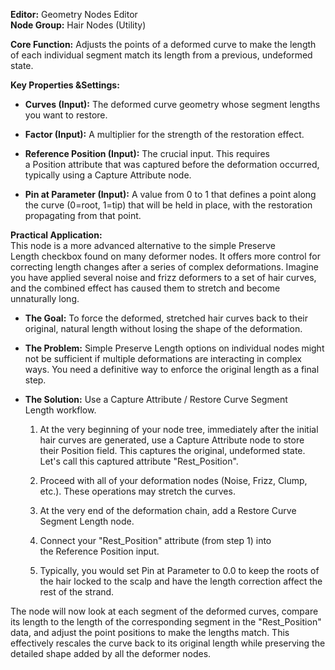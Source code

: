 **Editor:** Geometry Nodes Editor  
**Node Group:** Hair Nodes (Utility)

**Core Function:** Adjusts the points of a deformed curve to make the length of each individual segment match its length from a previous, undeformed state.

**Key Properties &Settings:**

- **Curves (Input):** The deformed curve geometry whose segment lengths you want to restore.
    
- **Factor (Input):** A multiplier for the strength of the restoration effect.
    
- **Reference Position (Input):** The crucial input. This requires a Position attribute that was captured before the deformation occurred, typically using a Capture Attribute node.
    
- **Pin at Parameter (Input):** A value from 0 to 1 that defines a point along the curve (0=root, 1=tip) that will be held in place, with the restoration propagating from that point.
    

**Practical Application:**  
This node is a more advanced alternative to the simple Preserve Length checkbox found on many deformer nodes. It offers more control for correcting length changes after a series of complex deformations. Imagine you have applied several noise and frizz deformers to a set of hair curves, and the combined effect has caused them to stretch and become unnaturally long.

- **The Goal:** To force the deformed, stretched hair curves back to their original, natural length without losing the shape of the deformation.
    
- **The Problem:** Simple Preserve Length options on individual nodes might not be sufficient if multiple deformations are interacting in complex ways. You need a definitive way to enforce the original length as a final step.
    
- **The Solution:** Use a Capture Attribute / Restore Curve Segment Length workflow.
    
    1. At the very beginning of your node tree, immediately after the initial hair curves are generated, use a Capture Attribute node to store their Position field. This captures the original, undeformed state. Let's call this captured attribute "Rest_Position".
        
    2. Proceed with all of your deformation nodes (Noise, Frizz, Clump, etc.). These operations may stretch the curves.
        
    3. At the very end of the deformation chain, add a Restore Curve Segment Length node.
        
    4. Connect your "Rest_Position" attribute (from step 1) into the Reference Position input.
        
    5. Typically, you would set Pin at Parameter to 0.0 to keep the roots of the hair locked to the scalp and have the length correction affect the rest of the strand.
        

The node will now look at each segment of the deformed curves, compare its length to the length of the corresponding segment in the "Rest_Position" data, and adjust the point positions to make the lengths match. This effectively rescales the curve back to its original length while preserving the detailed shape added by all the deformer nodes.